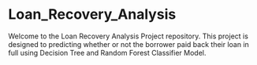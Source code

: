 # Loan_Recovery_Analysis
Welcome to the Loan Recovery Analysis Project repository. This project is designed to predicting whether or not the borrower paid back their loan in full using Decision Tree and Random Forest Classifier Model.
